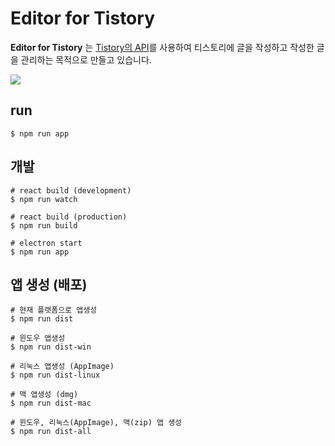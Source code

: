 # Editor for Tistory

**Editor for Tistory** 는 [Tistory의 API](http://www.tistory.com/guide/api/oauth)를 사용하여 티스토리에 글을 작성하고 작성한 글을 관리하는 목적으로 만들고 있습니다.

![](https://joostory.github.io/tistory-editor/image/screenshot_mac.png)

## run

```
$ npm run app
```

## 개발

```
# react build (development)
$ npm run watch

# react build (production)
$ npm run build

# electron start
$ npm run app
```

## 앱 생성 (배포)

```
# 현재 플랫폼으로 앱생성
$ npm run dist

# 윈도우 앱생성
$ npm run dist-win

# 리눅스 앱생성 (AppImage)
$ npm run dist-linux

# 맥 앱생성 (dmg)
$ npm run dist-mac

# 윈도우, 리눅스(AppImage), 맥(zip) 앱 생성
$ npm run dist-all
```
